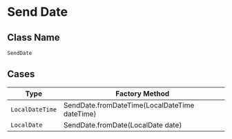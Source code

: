 
# Send Date

## Class Name

`SendDate`

## Cases

| Type | Factory Method |
|  --- | --- |
| `LocalDateTime` | SendDate.fromDateTime(LocalDateTime dateTime) |
| `LocalDate` | SendDate.fromDate(LocalDate date) |

